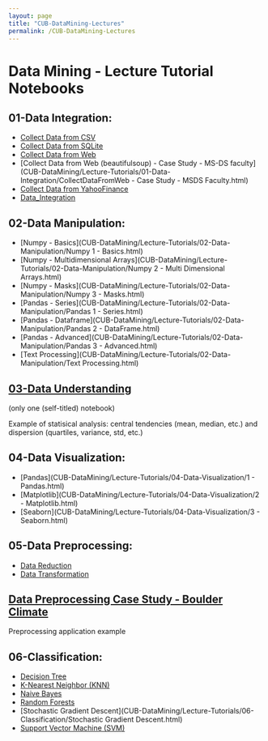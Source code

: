 ```yaml
---
layout: page
title: "CUB-DataMining-Lectures"
permalink: /CUB-DataMining-Lectures
---
```


# Data Mining - Lecture Tutorial Notebooks

## 01-Data Integration:
- [Collect Data from CSV](CUB-DataMining/Lecture-Tutorials/01-Data-Integration/CollectDataFromCSV.html)
- [Collect Data from SQLite](CUB-DataMining/Lecture-Tutorials/01-Data-Integration/CollectDataFromSQLite.html)
- [Collect Data from Web](CUB-DataMining/Lecture-Tutorials/01-Data-Integration/CollectDataFromWeb.html)
- [Collect Data from Web (beautifulsoup) - Case Study - MS-DS faculty](CUB-DataMining/Lecture-Tutorials/01-Data-Integration/CollectDataFromWeb - Case Study - MSDS Faculty.html)
- [Collect Data from YahooFinance](CUB-DataMining/Lecture-Tutorials/01-Data-Integration/CollectDataFromYahoo.html)
- [Data_Integration](CUB-DataMining/Lecture-Tutorials/01-Data-Integration/Data_Integration.html)

## 02-Data Manipulation:
- [Numpy - Basics](CUB-DataMining/Lecture-Tutorials/02-Data-Manipulation/Numpy 1 -  Basics.html)
- [Numpy - Multidimensional Arrays](CUB-DataMining/Lecture-Tutorials/02-Data-Manipulation/Numpy 2 - Multi Dimensional Arrays.html)
- [Numpy - Masks](CUB-DataMining/Lecture-Tutorials/02-Data-Manipulation/Numpy 3 - Masks.html)
- [Pandas - Series](CUB-DataMining/Lecture-Tutorials/02-Data-Manipulation/Pandas 1 - Series.html)
- [Pandas - Dataframe](CUB-DataMining/Lecture-Tutorials/02-Data-Manipulation/Pandas 2 - DataFrame.html)
- [Pandas - Advanced](CUB-DataMining/Lecture-Tutorials/02-Data-Manipulation/Pandas 3 - Advanced.html)
- [Text Processing](CUB-DataMining/Lecture-Tutorials/02-Data-Manipulation/Text Processing.html)

## [03-Data Understanding](CUB-DataMining/Lecture-Tutorials/03-Data-Understanding/DataUnderstanding.html)
(only one (self-titled) notebook)

Example of statisical analysis: central tendencies (mean, median, etc.) and dispersion (quartiles, variance, std, etc.)

## 04-Data Visualization:
- [Pandas](CUB-DataMining/Lecture-Tutorials/04-Data-Visualization/1 - Pandas.html)
- [Matplotlib](CUB-DataMining/Lecture-Tutorials/04-Data-Visualization/2 - Matplotlib.html)
- [Seaborn](CUB-DataMining/Lecture-Tutorials/04-Data-Visualization/3 - Seaborn.html)

## 05-Data Preprocessing:
- [Data Reduction](CUB-DataMining/Lecture-Tutorials/05-Data-Preprocessing/DataReduction.html)
- [Data Transformation](CUB-DataMining/Lecture-Tutorials/05-Data-Preprocessing/DataTransformation.html)

## [Data Preprocessing Case Study - Boulder Climate](CUB-DataMining/Lecture-Tutorials/Case-Study-Boulder-Weather/BoulderClimateCaseStudy.html)

Preprocessing application example

## 06-Classification:
- [Decision Tree](CUB-DataMining/Lecture-Tutorials/06-Classification/DecisionTree.html)
- [K-Nearest Neighbor (KNN)](CUB-DataMining/Lecture-Tutorials/06-Classification/KNN.html)
- [Naive Bayes](CUB-DataMining/Lecture-Tutorials/06-Classification/NaiveBayes.html)
- [Random Forests](CUB-DataMining/Lecture-Tutorials/06-Classification/RandomForests.html)
- [Stochastic Gradient Descent](CUB-DataMining/Lecture-Tutorials/06-Classification/Stochastic Gradient Descent.html)
- [Support Vector Machine (SVM)](CUB-DataMining/Lecture-Tutorials/06-Classification/SVM.html)

